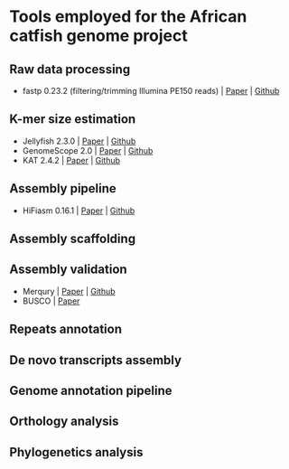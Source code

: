 # Tools employed for the African catfish genome project

## Raw data processing
- fastp 0.23.2 (filtering/trimming Illumina PE150 reads) | [Paper](https://doi.org/10.1093/bioinformatics/bty560) | [Github](https://github.com/OpenGene/fastp)

## K-mer size estimation

- Jellyfish 2.3.0 | [Paper](https://pubmed.ncbi.nlm.nih.gov/21217122/) | [Github](https://github.com/gmarcais/Jellyfish/tree/develop/swig)
- GenomeScope 2.0 | [Paper](https://www.nature.com/articles/s41467-020-14998-3) | [Github](https://github.com/tbenavi1/genomescope2.0)
- KAT 2.4.2 | [Paper](https://www.ncbi.nlm.nih.gov/pmc/articles/PMC5408915/) | [Github](https://github.com/TGAC/KAT)

## Assembly pipeline

- HiFiasm 0.16.1 | [Paper](https://doi.org/10.1038/s41592-020-01056-5) | [Github](https://github.com/chhylp123/hifiasm)

## Assembly scaffolding

## Assembly validation

- Merqury | [Paper](https://genomebiology.biomedcentral.com/articles/10.1186/s13059-020-02134-9) | [Github](https://github.com/marbl/merqury)
- BUSCO | [Paper](https://www.ncbi.nlm.nih.gov/pmc/articles/PMC8476166/)

## Repeats annotation

## De novo transcripts assembly

## Genome annotation pipeline

## Orthology analysis


## Phylogenetics analysis
